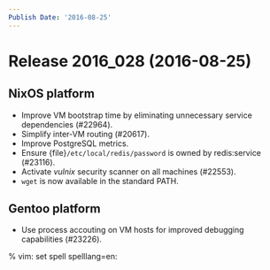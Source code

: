 ```yaml
---
Publish Date: '2016-08-25'
---
```


# Release 2016_028 (2016-08-25)

## NixOS platform

- Improve VM bootstrap time by eliminating unnecessary service dependencies
  (#22964).
- Simplify inter-VM routing (#20617).
- Improve PostgreSQL metrics.
- Ensure {file}`/etc/local/redis/password` is owned by redis:service (#23116).
- Activate *vulnix* security scanner on all machines (#22553).
- `wget` is now available in the standard PATH.

## Gentoo platform

- Use process accouting on VM hosts for improved debugging capabilities
  (#23226).

% vim: set spell spelllang=en:

